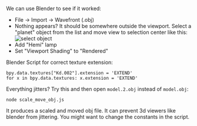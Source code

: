 We can use Blender to see if it worked:

- File -> Import -> Wavefront (.obj)
- Nothing appears? It should be somewhere outside the viewport. Select a "planet" object from the list and move view to selection center like this:
  ![select object](https://user-images.githubusercontent.com/46618410/51100320-6878ea00-17cd-11e9-82f8-fbf6deff5609.jpg)
- Add "Hemi" lamp
- Set "Viewport Shading" to "Rendered"

Blender Script for correct texture extension:
```
bpy.data.textures["Kd.002"].extension = 'EXTEND'
for x in bpy.data.textures: x.extension = 'EXTEND'
```

Everything jitters? Try this and then open `model.2.obj` instead of `model.obj`:
```
node scale_move_obj.js
```
It produces a scaled and moved obj file. It can prevent 3d viewers like blender from jittering. You might want to change the constants in the script.
